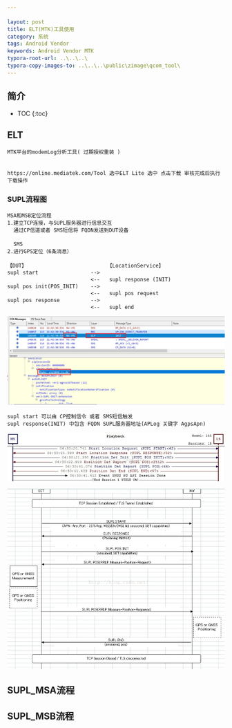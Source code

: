 ```yaml
---

layout: post
title: ELT(MTK)工具使用
category: 系统
tags: Android Vendor
keywords: Android Vendor MTK
typora-root-url: ..\..\..\
typora-copy-images-to: ..\..\..\public\zimage\qcom_tool\
---
```



## 简介
 * TOC
 {:toc}
## ELT

```
MTK平台的modemLog分析工具( 过期授权重装 )


https://online.mediatek.com/Tool 选中ELT Lite 选中 点击下载 审核完成后执行下载操作

```



### SUPL流程图

```
MSA和MSB定位流程
1.建立TCP连接，与SUPL服务器进行信息交互
  通过CP信道或者 SMS短信将 FQDN发送到DUT设备
  
  SMS
2.进行GPS定位（6条消息）

【DUT】                          【LocationService】
supl start                 --> 
                           <--   supl response (INIT)
supl pos init(POS_INIT)    --> 
                           <--   supl pos request
supl pos response          -->  
                           <--   supl end 
```

![](/public/zimage/qcom_tool/2021-12-23_181120.jpg)

```
supl start 可以由 CP控制信令 或者 SMS短信触发 
supl response(INIT) 中包含 FQDN SUPL服务器地址(APLog 关键字 AgpsApn)

```









![](/public/zimage/qcom_tool/fafa.jpg)







![](/public/zimage/qcom_tool/afkj.jpg)

## SUPL_MSA流程







## SUPL_MSB流程



